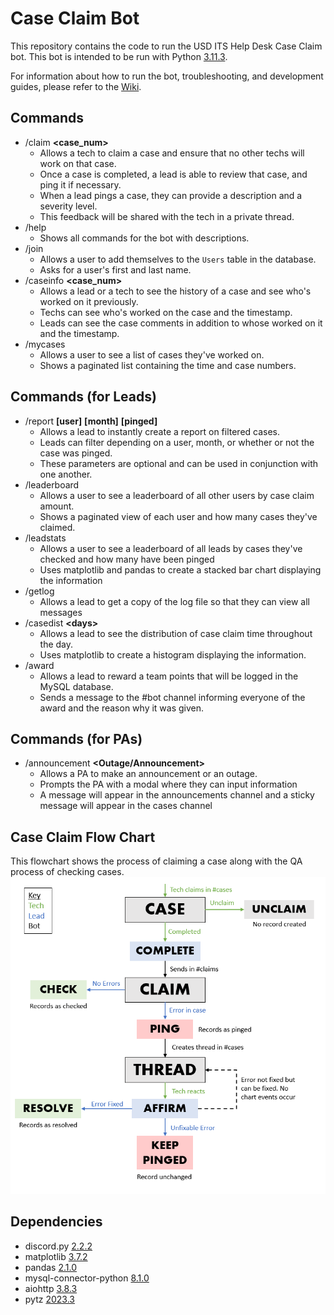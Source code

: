 # Case Claim Bot
This repository contains the code to run the USD ITS Help Desk Case Claim bot. This bot is intended to be run with Python [3.11.3](https://www.python.org/downloads/release/python-3113/).

For information about how to run the bot, troubleshooting, and development guides, please refer to the [Wiki](https://github.com/ajockelle/CaseClaim/wiki).

## Commands
- /claim **<case_num>**
    - Allows a tech to claim a case and ensure that no other techs will work on that case.
    - Once a case is completed, a lead is able to review that case, and ping it if necessary.
    - When a lead pings a case, they can provide a description and a severity level.
    - This feedback will be shared with the tech in a private thread.
- /help
    - Shows all commands for the bot with descriptions.
- /join
    - Allows a user to add themselves to the `Users` table in the database.
    - Asks for a user's first and last name.
- /caseinfo **\<case_num>**
    - Allows a lead or a tech to see the history of a case and see who's worked on it previously.
    - Techs can see who's worked on the case and the timestamp.
    - Leads can see the case comments in addition to whose worked on it and the timestamp.
- /mycases
    - Allows a user to see a list of cases they've worked on.
    - Shows a paginated list containing the time and case numbers.
## Commands (for Leads)
- /report **\[user]** **\[month]** **\[pinged]**
    - Allows a lead to instantly create a report on filtered cases.
    - Leads can filter depending on a user, month, or whether or not the case was pinged.
    - These parameters are optional and can be used in conjunction with one another.
- /leaderboard
    - Allows a user to see a leaderboard of all other users by case claim amount.
    - Shows a paginated view of each user and how many cases they've claimed.
- /leadstats
    - Allows a user to see a leaderboard of all leads by cases they've checked and how many have been pinged
    - Uses matplotlib and pandas to create a stacked bar chart displaying the information
- /getlog
    - Allows a lead to get a copy of the log file so that they can view all messages
- /casedist **\<days>**
    - Allows a lead to see the distribution of case claim time throughout the day.
    - Uses matplotlib to create a histogram displaying the information.
- /award
    - Allows a lead to reward a team points that will be logged in the MySQL database.
    - Sends a message to the #bot channel informing everyone of the award and the reason why it was given.
## Commands (for PAs)
- /announcement **<Outage/Announcement>**
  - Allows a PA to make an announcement or an outage.
  - Prompts the PA with a modal where they can input information
  - A message will appear in the announcements channel and a sticky message will appear in the cases channel


## Case Claim Flow Chart
This flowchart shows the process of claiming a case along with the QA process of checking cases.
![Flowchart](flowchart.png)

## Dependencies
- discord.py [2.2.2](https://pypi.org/project/discord.py/)
- matplotlib [3.7.2](https://pypi.org/project/matplotlib/)
- pandas [2.1.0](https://pypi.org/project/pandas/)
- mysql-connector-python [8.1.0](https://pypi.org/project/mysql-connector-python/)
- aiohttp [3.8.3](https://pypi.org/project/aiohttp/)
- pytz [2023.3](https://pypi.org/project/pytz/)